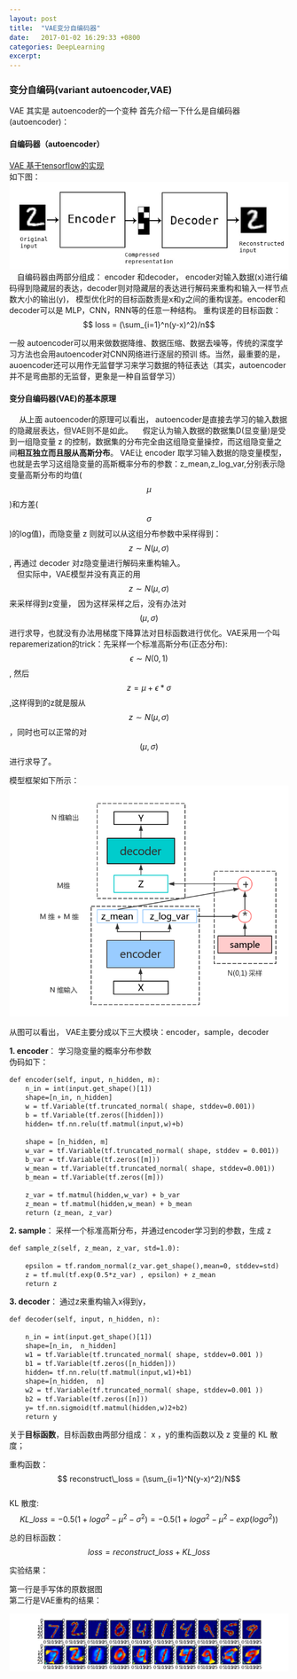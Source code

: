 ```yaml
---                                                                                                         
layout: post
title:  "VAE变分自编码器"
date:   2017-01-02 16:29:33 +0800
categories: DeepLearning
excerpt:
---
```


<script type="text/javascript" src="http://cdn.mathjax.org/mathjax/latest/MathJax.js?config=default"></script>

### 变分自编码(variant autoencoder,VAE)

VAE 其实是 autoencoder的一个变种
首先介绍一下什么是自编码器(autoencoder)：

#### 自编码器（autoencoder）

[VAE 基于tensorflow的实现](https://github.com/chengjunwen/tensorflow_practice/blob/master/VariantAutoEncoder.py)  
如下图：
![autoencoder_schema.jpg](/images/vae/autoencoder_schema.jpg)  
&emsp;自编码器由两部分组成： encoder 和decoder， encoder对输入数据(x)进行编码得到隐藏层的表达，decoder则对隐藏层的表达进行解码来重构和输入一样节点数大小的输出(y)， 模型优化时的目标函数责是x和y之间的重构误差。encoder和decoder可以是 MLP，CNN，RNN等的任意一种结构。
重构误差的目标函数： $$ loss = (\sum_{i=1}^n(y-x)^2)/n$$  

一般 autoencoder可以用来做数据降维、数据压缩、数据去噪等，传统的深度学习方法也会用autoencoder对CNN网络进行逐层的预训  练。当然，最重要的是，auoencoder还可以用作无监督学习来学习数据的特征表达（其实，autoencoder并不是弯曲那的无监督，更象是一种自监督学习）

#### 变分自编码器(VAE)的基本原理  

&emsp; 从上面 autoencoder的原理可以看出， autoencoder是直接去学习的输入数据的隐藏层表达，但VAE则不是如此。
&emsp;假定认为输入数据的数据集D(显变量)是受到一组隐变量 z 的控制，数据集的分布完全由这组隐变量操控，而这组隐变量之间**相互独立而且服从高斯分布**。 VAE让 encoder 取学习输入数据的隐变量模型，也就是去学习这组隐变量的高斯概率分布的参数：z_mean,z_log_var,分别表示隐变量高斯分布的均值($$\mu$$)和方差($$\sigma$$)的log值)，而隐变量 z 则就可以从这组分布参数中采样得到： $$z \sim N(\mu,\sigma)$$, 再通过 decoder 对z隐变量进行解码来重构输入。  
&emsp;但实际中，VAE模型并没有真正的用$$z \sim N(\mu,\sigma)$$来采样得到z变量， 因为这样采样之后，没有办法对$$(\mu,\sigma) $$进行求导，也就没有办法用梯度下降算法对目标函数进行优化。VAE采用一个叫reparemerization的trick：先采样一个标准高斯分布(正态分布): $$\epsilon \sim  N(0,1)$$, 然后$$z=\mu+\epsilon * \sigma$$,这样得到的z就是服从$$z \sim N(\mu,\sigma)$$，同时也可以正常的对$$(\mu,\sigma) $$进行求导了。  

模型框架如下所示：  
![基本流程图.png](/images/vae/基本流程图.png)

从图可以看出， VAE主要分成以下三大模块：encoder，sample，decoder 

**1. encoder**：
学习隐变量的概率分布参数  
伪码如下： 

    def encoder(self, input, n_hidden, m):
        n_in = int(input.get_shape()[1])
        shape=[n_in, n_hidden]
        w = tf.Variable(tf.truncated_normal( shape, stddev=0.001))
        b = tf.Variable(tf.zeros([hidden]))
        hidden= tf.nn.relu(tf.matmul(input,w)+b)
        
        shape = [n_hidden, m]
        w_var = tf.Variable(tf.truncated_normal( shape, stddev = 0.001))
        b_var = tf.Variable(tf.zeros([m]))
        w_mean = tf.Variable(tf.truncated_normal( shape, stddev=0.001))
        b_mean = tf.Variable(tf.zeros([m]))

        z_var = tf.matmul(hidden,w_var) + b_var
        z_mean = tf.matmul(hidden,w_mean) + b_mean
        return (z_mean, z_var)

**2. sample**：
采样一个标准高斯分布，并通过encoder学习到的参数，生成 z   

    def sample_z(self, z_mean, z_var, std=1.0):

        epsilon = tf.random_normal(z_var.get_shape(),mean=0, stddev=std)
        z = tf.mul(tf.exp(0.5*z_var) , epsilon) + z_mean
        return z


**3. decoder**：
通过z来重构输入x得到y，

    def decoder(self, input, n_hidden, n):

        n_in = int(input.get_shape()[1])
        shape=[n_in,  n_hidden]
        w1 = tf.Variable(tf.truncated_normal( shape, stddev=0.001 ))
        b1 = tf.Variable(tf.zeros([n_hidden]))
        hidden= tf.nn.relu(tf.matmul(input,w1)+b1)
        shape=[n_hidden,  n]
        w2 = tf.Variable(tf.truncated_normal( shape, stddev=0.001 ))
        b2 = tf.Variable(tf.zeros([n]))
        y= tf.nn.sigmoid(tf.matmul(hidden,w)2+b2)
        return y

关于**目标函数**，目标函数由两部分组成： x ，y的重构函数以及 z 变量的 KL 散度；

重构函数：   
$$ reconstruct\_loss = (\sum_{i=1}^N(y-x)^2)/N$$  
KL 散度:   
$$ KL\_loss=-0.5(1+log{\sigma}^2 - {\mu}^2 - {\sigma^2}) = -0.5(1+log{\sigma}^2 - {\mu}^2 - exp({log{\sigma^2}}))$$   

总的目标函数： $$ loss = reconstruct\_loss + KL\_loss$$

实验结果：  

第一行是手写体的原数据图  
第二行是VAE重构的结果：  

![result](/images/vae/figure.png)
















